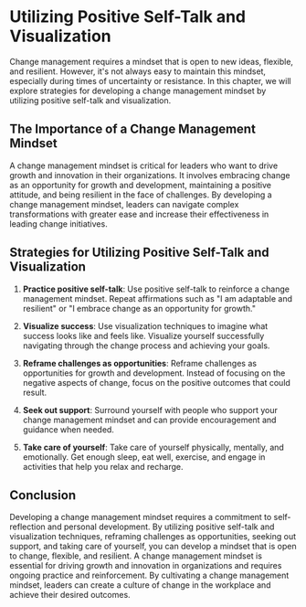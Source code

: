 Utilizing Positive Self-Talk and Visualization
=================================================================================================

Change management requires a mindset that is open to new ideas, flexible, and resilient. However, it's not always easy to maintain this mindset, especially during times of uncertainty or resistance. In this chapter, we will explore strategies for developing a change management mindset by utilizing positive self-talk and visualization.

The Importance of a Change Management Mindset
---------------------------------------------

A change management mindset is critical for leaders who want to drive growth and innovation in their organizations. It involves embracing change as an opportunity for growth and development, maintaining a positive attitude, and being resilient in the face of challenges. By developing a change management mindset, leaders can navigate complex transformations with greater ease and increase their effectiveness in leading change initiatives.

Strategies for Utilizing Positive Self-Talk and Visualization
-------------------------------------------------------------

1. **Practice positive self-talk**: Use positive self-talk to reinforce a change management mindset. Repeat affirmations such as "I am adaptable and resilient" or "I embrace change as an opportunity for growth."

2. **Visualize success**: Use visualization techniques to imagine what success looks like and feels like. Visualize yourself successfully navigating through the change process and achieving your goals.

3. **Reframe challenges as opportunities**: Reframe challenges as opportunities for growth and development. Instead of focusing on the negative aspects of change, focus on the positive outcomes that could result.

4. **Seek out support**: Surround yourself with people who support your change management mindset and can provide encouragement and guidance when needed.

5. **Take care of yourself**: Take care of yourself physically, mentally, and emotionally. Get enough sleep, eat well, exercise, and engage in activities that help you relax and recharge.

Conclusion
----------

Developing a change management mindset requires a commitment to self-reflection and personal development. By utilizing positive self-talk and visualization techniques, reframing challenges as opportunities, seeking out support, and taking care of yourself, you can develop a mindset that is open to change, flexible, and resilient. A change management mindset is essential for driving growth and innovation in organizations and requires ongoing practice and reinforcement. By cultivating a change management mindset, leaders can create a culture of change in the workplace and achieve their desired outcomes.
